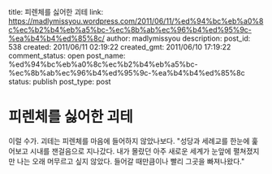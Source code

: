 title: 피렌체를 싫어한 괴테
link: https://madlymissyou.wordpress.com/2011/06/11/%ed%94%bc%eb%a0%8c%ec%b2%b4%eb%a5%bc-%ec%8b%ab%ec%96%b4%ed%95%9c-%ea%b4%b4%ed%85%8c/
author: madlymissyou
description: 
post_id: 538
created: 2011/06/11 02:19:22
created_gmt: 2011/06/10 17:19:22
comment_status: open
post_name: %ed%94%bc%eb%a0%8c%ec%b2%b4%eb%a5%bc-%ec%8b%ab%ec%96%b4%ed%95%9c-%ea%b4%b4%ed%85%8c
status: publish
post_type: post

# 피렌체를 싫어한 괴테

이럴 수가. 괴테는 피렌체를 마음에 들어하지 않았나보다. "성당과 세례교를 한눈에 훑어보고 시내를 잰걸음으로 지나갔다. 내가 몰랐던 아주 새로운 세계가 눈앞에 펼쳐졌지만 나는 오래 머무르고 싶지 않았다. 들어갈 때만큼이나 빨리 그곳을 빠져나왔다."